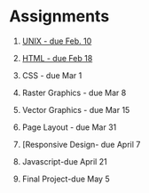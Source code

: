 # Assignments

[comment]: # (when you uncomment the assignment, add a leading paren)

1. [UNIX - due Feb. 10](assignments/assignment-1/)

2. [HTML - due Feb 18](assignments/assignment-2/)

3. CSS - due Mar 1

4. Raster Graphics - due Mar 8

5. Vector Graphics - due Mar 15

6. Page Layout - due Mar 31

7. [Responsive Design- due April 7

8. Javascript-due April 21

9. Final Project-due May 5
